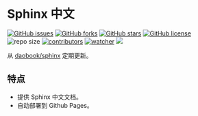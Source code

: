 # Sphinx 中文

[![GitHub issues](https://img.shields.io/github/issues/sphinx-locales/sphinx-locale)](https://github.com/sphinx-locales/sphinx-locale/issues) [![GitHub forks](https://img.shields.io/github/forks/sphinx-locales/sphinx-locale)](https://github.com/sphinx-locales/sphinx-locale/network) [![GitHub stars](https://img.shields.io/github/stars/sphinx-locales/sphinx-locale)](https://github.com/sphinx-locales/sphinx-locale/stargazers) [![GitHub license](https://img.shields.io/github/license/sphinx-locales/sphinx-locale)](https://github.com/sphinx-locales/sphinx-locale/blob/main/LICENSE)  ![repo size](https://img.shields.io/github/repo-size/sphinx-locales/sphinx-locale.svg) [![contributors](https://img.shields.io/github/contributors/sphinx-locales/sphinx-locale.svg)](https://github.com/sphinx-locales/sphinx-locale/graphs/contributors) [![watcher](https://img.shields.io/github/watchers/sphinx-locales/sphinx-locale.svg)](https://github.com/sphinx-locales/sphinx-locale/watchers) ![](https://github.com/sphinx-locales/sphinx-locale/actions/workflows/docs.yml/badge.svg)

从 [daobook/sphinx](https://github.com/daobook/sphinx) 定期更新。

## 特点

- 提供 Sphinx 中文文档。
- 自动部署到 Github Pages。